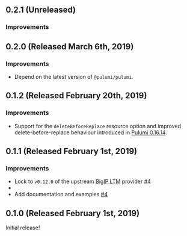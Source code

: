 ## 0.2.1 (Unreleased)

### Improvements

## 0.2.0 (Released March 6th, 2019)

### Improvements

- Depend on the latest version of `@pulumi/pulumi`.

## 0.1.2 (Released February 20th, 2019)

### Improvements

- Support for the `deleteBeforeReplace` resource option and improved
  delete-before-replace behaviour introduced in [Pulumi
  0.16.14](https://github.com/pulumi/pulumi/blob/master/CHANGELOG.md#01614-released-january-31st-2019).

## 0.1.1 (Released February 1st, 2019)

### Improvements

- Lock to `v0.12.0` of the upstream [BigIP LTM](https://github.com/terraform-providers/terraform-provider-bigip/tree/v0.12.0) provider [#4](https://github.com/pulumi/pulumi-f5bigip/pull/4)
-
- Add documentation and examples [#4](https://github.com/pulumi/pulumi-f5bigip/pull/4)

## 0.1.0 (Released February 1st, 2019)

Initial release!
